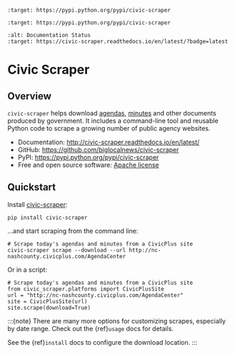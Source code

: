```{image} https://img.shields.io/pypi/v/civic-scraper.svg
:target: https://pypi.python.org/pypi/civic-scraper
```

```{image} https://img.shields.io/pypi/pyversions/civic-scraper.svg
:target: https://pypi.python.org/pypi/civic-scraper
```

```{image} https://readthedocs.org/projects/civic-scraper/badge/?version=latest
:alt: Documentation Status
:target: https://civic-scraper.readthedocs.io/en/latest/?badge=latest
```

# Civic Scraper

## Overview

`civic-scraper` helps download [agendas], [minutes] and other documents produced by government.
It includes a command-line tool and reusable Python code to scrape a growing number
of public agency websites.

- Documentation: <http://civic-scraper.readthedocs.io/en/latest/>
- GitHub: <https://github.com/biglocalnews/civic-scraper>
- PyPI: <https://pypi.python.org/pypi/civic-scraper>
- Free and open source software: [Apache license]

## Quickstart

Install [civic-scraper]:

```
pip install civic-scraper
```

...and start scraping from the command line:

```
# Scrape today's agendas and minutes from a CivicPlus site
civic-scraper scrape --download --url http://nc-nashcounty.civicplus.com/AgendaCenter
```

Or in a script:

```
# Scrape today's agendas and minutes from a CivicPlus site
from civic_scraper.platforms import CivicPlusSite
url = "http://nc-nashcounty.civicplus.com/AgendaCenter"
site = CivicPlusSite(url)
site.scrape(download=True)
```

:::{note}
There are many more options for customizing scrapes,
especially by date range.  Check out the {ref}`usage` docs for details.

See the {ref}`install` docs to configure the download location.
:::

[agendas]: https://en.wikipedia.org/wiki/Agenda_(meeting)
[apache license]: https://github.com/biglocalnews/civic-scraper/blob/master/LICENSE
[civic-scraper]: https://github.com/biglocalnews/civic-scraper
[civic-scraper docs]: https://civic-scraper.readthedocs.io/en/latest/
[minutes]: https://en.wikipedia.org/wiki/Minutes
